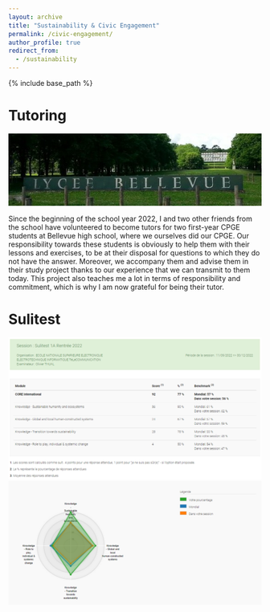 ```yaml
---
layout: archive
title: "Sustainability & Civic Engagement"
permalink: /civic-engagement/
author_profile: true
redirect_from:
  - /sustainability
---
```


{% include base_path %}

Tutoring
======

![Bellevue](/files/bellevue.jpeg)

Since the beginning of the school year 2022, I and two other friends from the school have volunteered to become tutors for two first-year CPGE students at Bellevue high school, where we ourselves did our CPGE.
Our responsibility towards these students is obviously to help them with their lessons and exercises, to be at their disposal for questions to which they do not have the answer. Moreover, we accompany them and advise them in their study project thanks to our experience that we can transmit to them today.
This project also teaches me a lot in terms of responsibility and commitment, which is why I am now grateful for being their tutor.

Sulitest
======
![Sulitest1](/files/SHS1.png)
![Sulitest2](/files/SHS2.png)
